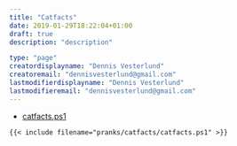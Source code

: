 ```yaml
---
title: "Catfacts"
date: 2019-01-29T18:22:04+01:00
draft: true
description: "description"

type: "page"
creatordisplayname: "Dennis Vesterlund"
creatoremail: "dennisvesterlund@gmail.com"
lastmodifierdisplayname: "Dennis Vesterlund"
lastmodifieremail: "dennisvesterlund@gmail.com"
---
```



- [catfacts.ps1](../catfacts.ps1)

```
{{< include filename="pranks/catfacts/catfacts.ps1" >}}
```
